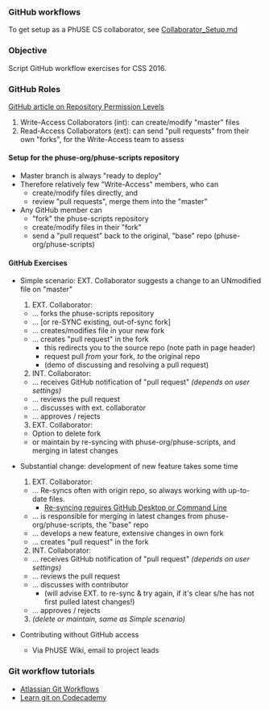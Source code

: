 ### GitHub workflows

To get setup as a PhUSE CS collaborator, see [Collaborator_Setup.md](http://github.com/phuse-org/phuse-scripts/blob/master/docs/guides/Collaborator_Setup.md)

### Objective

Script GitHub workflow exercises for CSS 2016.

### GitHub Roles

[GitHub article on Repository Permission Levels](http://help.github.com/articles/repository-permission-levels-for-an-organization/)

  1. Write-Access Collaborators (int): can create/modify "master" files
  2. Read-Access Collaborators (ext):  can send "pull requests" from their own "forks", for the Write-Access team to assess

#### Setup for the phuse-org/phuse-scripts repository

  * Master branch is always "ready to deploy"
  * Therefore relatively few "Write-Access" members, who can
    * create/modify files directly, and
    * review "pull requests", merge them into the "master"
  * Any GitHub member can 
    * "fork" the phuse-scripts repository
    * create/modify files in their "fork"
    * send a "pull request" back to the original, "base" repo (phuse-org/phuse-scripts)

#### GitHub Exercises

  * Simple scenario: EXT. Collaborator suggests a change to an UNmodified file on "master"
    1. EXT. Collaborator:
      * ... forks the phuse-scripts repository
      * ... [or re-SYNC existing, out-of-sync fork]
      * ... creates/modifies file in your new fork
      * ... creates "pull request" in the fork
        * this redirects you to the source repo (note path in page header)
        * request pull _from_ your fork, _to_ the original repo
        * (demo of discussing and resolving a pull request)
    2. INT. Collaborator:
      * ... receives GitHub notification of "pull request" _(depends on user settings)_
      * ... reviews the pull request
      * ... discusses with ext. collaborator
      * ... approves / rejects
    3. EXT. Collaborator:
      * Option to delete fork
      * or maintain by re-syncing with phuse-org/phuse-scripts, and merging in latest changes
  
  * Substantial change: development of new feature takes some time

    1. EXT. Collaborator:
      * ... Re-syncs often with origin repo, so always working with up-to-date files.
        * [Re-syncing requires GitHub Desktop or Command Line](https://help.github.com/articles/syncing-a-fork/)
      * ... is responsible for merging in latest changes from phuse-org/phuse-scripts, the "base" repo
      * ... develops a new feature, extensive changes in own fork
      * ... creates "pull request" in the fork
    2. INT. Collaborator:
      * ... receives GitHub notification of "pull request" _(depends on user settings)_
      * ... reviews the pull request
      * ... discusses with contributor
        * (will advise EXT. to re-sync & try again, if it's clear s/he has not first pulled latest changes!)
      * ... approves / rejects
    3. _(delete or maintain, same as Simple scenario)_

  * Contributing without GitHub access
    * Via PhUSE Wiki, email to project leads

### Git workflow tutorials

  * [Atlassian Git Workflows](http://www.atlassian.com/git/tutorials/comparing-workflows)
  * [Learn git on Codecademy](http://www.codecademy.com/learn/learn-git)
